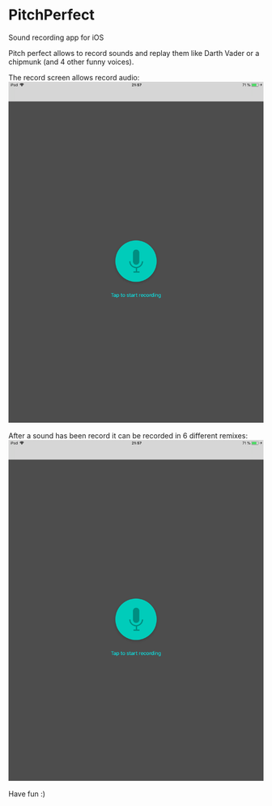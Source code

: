 # PitchPerfect
Sound recording app for iOS

Pitch perfect allows to record sounds and replay them like Darth Vader or a chipmunk (and 4 other funny voices).

The record screen allows record audio:
![memeMeTableView](pitchPerfect_recordScreen.png)
 
After a sound has been record it can be recorded in 6 different remixes:
![memeMeTableView](pitchPerfect_recordScreen.png)
  
Have fun :)
